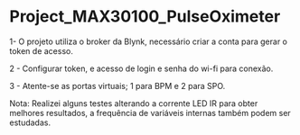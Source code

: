 # Project_MAX30100_PulseOximeter

1- O projeto utiliza o broker da Blynk, necessário criar a conta para gerar o token de acesso.

2 - Configurar token, e acesso de login e senha do wi-fi para conexão.

3 - Atente-se as portas virtuais; 1 para BPM e 2 para SPO.



Nota: Realizei alguns testes alterando a corrente LED IR para obter melhores resultados, a frequência de variáveis internas também podem ser estudadas.

